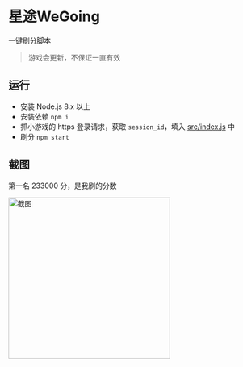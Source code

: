 # 星途WeGoing

一键刷分脚本

> 游戏会更新，不保证一直有效

## 运行
- 安装 Node.js 8.x 以上
- 安装依赖 `npm i`
- 抓小游戏的 https 登录请求，获取 `session_id`，填入 [src/index.js](src/index.js) 中
- 刷分 `npm start`

## 截图

第一名 233000 分，是我刷的分数

<img width="320" src="https://user-images.githubusercontent.com/8413791/35190818-fea5a96a-fea5-11e7-9963-39410e8cdd81.png" alt="截图">
